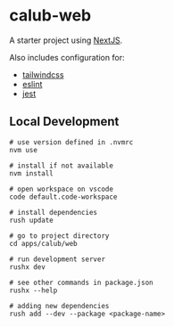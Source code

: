 # calub-web

A starter project using [NextJS](http://nextjs.org/).

Also includes configuration for:

- [tailwindcss](https://tailwindcss.com/)
- [eslint](https://eslint.org/)
- [jest](https://jestjs.io/)

## Local Development

```
# use version defined in .nvmrc
nvm use

# install if not available
nvm install

# open workspace on vscode
code default.code-workspace

# install dependencies
rush update

# go to project directory
cd apps/calub/web

# run development server
rushx dev

# see other commands in package.json
rushx --help

# adding new dependencies
rush add --dev --package <package-name>
```
